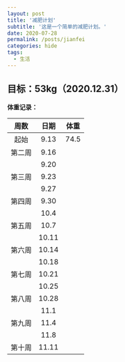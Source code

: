 ```yaml
---
layout: post
title: '减肥计划'
subtitle: '这是一个简单的减肥计划。'
date: 2020-07-28
permalink: /posts/jianfei
categories: hide
tags:
  - 生活
---
```




## 目标：53kg（2020.12.31）

**体重记录：** 

|  周数  | 日期 | 体重 |
| :----: | :--: | :--: |
|  起始  | 9.13 | 74.5 |
| 第二周 | 9.16  |      |
|        | 9.20  |      |
| 第三周 | 9.23 |      |
|        | 9.27 |      |
| 第四周 | 9.30 |      |
|        | 10.4 |      |
| 第五周 | 10.7 |      |
|        | 10.11 |      |
| 第六周 | 10.14  |      |
|        | 10.18  |      |
| 第七周 | 10.21  |      |
|        | 10.25 |      |
| 第八周 | 10.28 |      |
|        | 11.1 |      |
| 第九周 | 11.4 |      |
|        | 11.8 |      |
| 第十周 | 11.11 |      |

